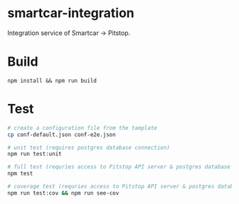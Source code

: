 # smartcar-integration

Integration service of Smartcar -> Pitstop.

# Build
```shell
npm install && npm run build
```

# Test

```sh
# create a configuration file from the tamplate
cp conf-default.json conf-e2e.json

# unit test (requires postgres database connection)
npm run test:unit

# full test (requries access to Pitstop API server & postgres database connection)
npm test

# coverage test (requries access to Pitstop API server & postgres database connection)
npm run test:cov && npm run see-cov
```
